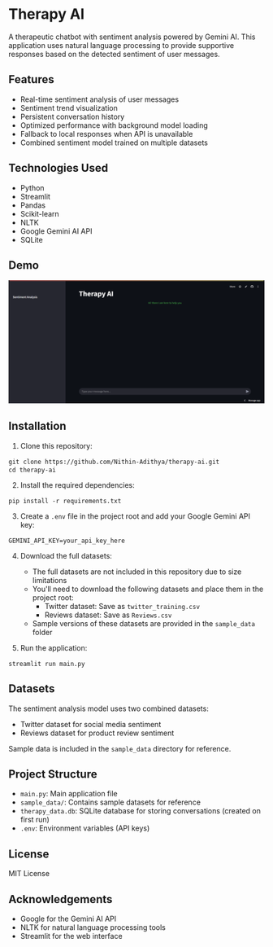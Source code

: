 # Therapy AI

A therapeutic chatbot with sentiment analysis powered by Gemini AI. This application uses natural language processing to provide supportive responses based on the detected sentiment of user messages.

## Features

- Real-time sentiment analysis of user messages
- Sentiment trend visualization
- Persistent conversation history
- Optimized performance with background model loading
- Fallback to local responses when API is unavailable
- Combined sentiment model trained on multiple datasets

## Technologies Used

- Python
- Streamlit
- Pandas
- Scikit-learn
- NLTK
- Google Gemini AI API
- SQLite

## Demo

![Therapy AI Demo](Screenshot-therapy-ai-00.png)

## Installation

1. Clone this repository:
```
git clone https://github.com/Nithin-Adithya/therapy-ai.git
cd therapy-ai
```

2. Install the required dependencies:
```
pip install -r requirements.txt
```

3. Create a `.env` file in the project root and add your Google Gemini API key:
```
GEMINI_API_KEY=your_api_key_here
```

4. Download the full datasets:
   - The full datasets are not included in this repository due to size limitations
   - You'll need to download the following datasets and place them in the project root:
     - Twitter dataset: Save as `twitter_training.csv`
     - Reviews dataset: Save as `Reviews.csv`
   - Sample versions of these datasets are provided in the `sample_data` folder

5. Run the application:
```
streamlit run main.py
```

## Datasets

The sentiment analysis model uses two combined datasets:
- Twitter dataset for social media sentiment
- Reviews dataset for product review sentiment

Sample data is included in the `sample_data` directory for reference.

## Project Structure

- `main.py`: Main application file
- `sample_data/`: Contains sample datasets for reference
- `therapy_data.db`: SQLite database for storing conversations (created on first run)
- `.env`: Environment variables (API keys)

## License

MIT License

## Acknowledgements

- Google for the Gemini AI API
- NLTK for natural language processing tools
- Streamlit for the web interface 
